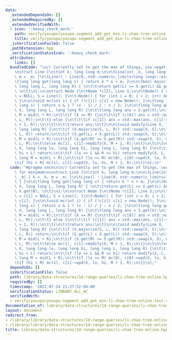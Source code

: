 ```yaml
---
data:
  _extendedDependsOn: []
  _extendedRequiredBy: []
  _extendedVerifiedWith:
  - icon: ':heavy_check_mark:'
    path: verify/yosupo/yosupo-segment_add_get_min-li-chao-tree-online.test.cpp
    title: verify/yosupo/yosupo-segment_add_get_min-li-chao-tree-online.test.cpp
  _isVerificationFailed: false
  _pathExtension: hpp
  _verificationStatusIcon: ':heavy_check_mark:'
  attributes:
    links: []
  bundledCode: "\n// Currently set to get the max of things, use negatives for minimum\n\
    \nstruct Line {\n\tint k; long long m;\n\n\tLine(int _k, long long _m) { k = _k,\
    \ m = _m; }\n\tLine() : Line(0, std::numeric_limits<long long>::min()) { }\n\n\
    \tlong long get(long long x) { return k * x + m; }\n\n\tbool majorize(Line X,\
    \ long long L, long long R) { \n\t\treturn get(L) >= X.get(L) && get(R) >= X.get(R);\
    \ \n\t}\n};\n\nstruct Node {\n\tNode *c[2]; Line S;\n\n\tNode() { c[0] = c[1]\
    \ = NULL; S = Line(); }\n\t~Node() { for (int i = 0; i < 2; i++) delete c[i];\
    \ }\n\n\tvoid mc(int i) { if (!c[i]) c[i] = new Node(); }\n\tlong long mid(long\
    \ long x) { return x & 1 ? (x - 1) / 2 : x / 2; }\n\n\tlong long query(long long\
    \ X, long long L, long long R) {\n\t\tlong long ans = S.get(X);\n\t\tlong long\
    \ M = mid(L + R);\n\t\tif (X <= M) {\n\t\t\tif (c[0]) ans = std::max(ans, c[0]->query(X,\
    \ L, M));\n\t\t} else {\n\t\t\tif (c[1]) ans = std::max(ans, c[1]->query(X, M\
    \ + 1, R));\n\t\t}\n\t\treturn ans;\n\t}\n\n\tvoid modify(Line X, long long L,\
    \ long long R) {\n\t\tif (X.majorize(S, L, R)) std::swap(X, S);\n\t\tif (S.majorize(X,\
    \ L, R)) return;\n\t\tif (S.get(L) < X.get(L)) std::swap(X, S);\n\t\tlong long\
    \ M = mid(L + R);\n\t\tif (X.get(M) >= S.get(M)) std::swap(X, S), mc(0), c[0]->modify(X,\
    \ L, M);\n\t\telse mc(1), c[1]->modify(X, M + 1, R);\n\t}\n\t\n\tvoid upd(Line\
    \ X, long long lo, long long hi, long long L, long long R) {\n\t\tif (R < lo ||\
    \ hi < L) return;\n\t\tif (lo <= L && R <= hi) return modify(X, L, R);\n\t\tlong\
    \ long M = mid(L + R);\n\t\tif (lo <= M) mc(0), c[0]->upd(X, lo, hi, L, M);\n\t\
    \tif (hi > M) mc(1), c[1]->upd(X, lo, hi, M + 1, R);\n\t}\n};\n"
  code: "#pragma once\n\n// Currently set to get the max of things, use negatives\
    \ for minimum\n\nstruct Line {\n\tint k; long long m;\n\n\tLine(int _k, long long\
    \ _m) { k = _k, m = _m; }\n\tLine() : Line(0, std::numeric_limits<long long>::min())\
    \ { }\n\n\tlong long get(long long x) { return k * x + m; }\n\n\tbool majorize(Line\
    \ X, long long L, long long R) { \n\t\treturn get(L) >= X.get(L) && get(R) >=\
    \ X.get(R); \n\t}\n};\n\nstruct Node {\n\tNode *c[2]; Line S;\n\n\tNode() { c[0]\
    \ = c[1] = NULL; S = Line(); }\n\t~Node() { for (int i = 0; i < 2; i++) delete\
    \ c[i]; }\n\n\tvoid mc(int i) { if (!c[i]) c[i] = new Node(); }\n\tlong long mid(long\
    \ long x) { return x & 1 ? (x - 1) / 2 : x / 2; }\n\n\tlong long query(long long\
    \ X, long long L, long long R) {\n\t\tlong long ans = S.get(X);\n\t\tlong long\
    \ M = mid(L + R);\n\t\tif (X <= M) {\n\t\t\tif (c[0]) ans = std::max(ans, c[0]->query(X,\
    \ L, M));\n\t\t} else {\n\t\t\tif (c[1]) ans = std::max(ans, c[1]->query(X, M\
    \ + 1, R));\n\t\t}\n\t\treturn ans;\n\t}\n\n\tvoid modify(Line X, long long L,\
    \ long long R) {\n\t\tif (X.majorize(S, L, R)) std::swap(X, S);\n\t\tif (S.majorize(X,\
    \ L, R)) return;\n\t\tif (S.get(L) < X.get(L)) std::swap(X, S);\n\t\tlong long\
    \ M = mid(L + R);\n\t\tif (X.get(M) >= S.get(M)) std::swap(X, S), mc(0), c[0]->modify(X,\
    \ L, M);\n\t\telse mc(1), c[1]->modify(X, M + 1, R);\n\t}\n\t\n\tvoid upd(Line\
    \ X, long long lo, long long hi, long long L, long long R) {\n\t\tif (R < lo ||\
    \ hi < L) return;\n\t\tif (lo <= L && R <= hi) return modify(X, L, R);\n\t\tlong\
    \ long M = mid(L + R);\n\t\tif (lo <= M) mc(0), c[0]->upd(X, lo, hi, L, M);\n\t\
    \tif (hi > M) mc(1), c[1]->upd(X, lo, hi, M + 1, R);\n\t}\n};"
  dependsOn: []
  isVerificationFile: false
  path: library/data-structures/1d-range-queries/li-chao-tree-online.hpp
  requiredBy: []
  timestamp: '2021-07-24 21:27:52-04:00'
  verificationStatus: LIBRARY_ALL_AC
  verifiedWith:
  - verify/yosupo/yosupo-segment_add_get_min-li-chao-tree-online.test.cpp
documentation_of: library/data-structures/1d-range-queries/li-chao-tree-online.hpp
layout: document
redirect_from:
- /library/library/data-structures/1d-range-queries/li-chao-tree-online.hpp
- /library/library/data-structures/1d-range-queries/li-chao-tree-online.hpp.html
title: library/data-structures/1d-range-queries/li-chao-tree-online.hpp
---
```

